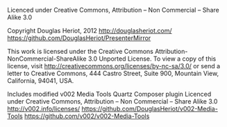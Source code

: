 
Licenced under Creative Commons, Attribution – Non Commercial – Share Alike 3.0

Copyright Douglas Heriot, 2012
http://douglasheriot.com/
https://github.com/DouglasHeriot/PresenterMirror

This work is licensed under the Creative Commons Attribution-NonCommercial-ShareAlike 3.0 Unported License.
To view a copy of this license, visit http://creativecommons.org/licenses/by-nc-sa/3.0/ or send a letter to Creative Commons, 444 Castro Street, Suite 900, Mountain View, California, 94041, USA.



Includes modified v002 Media Tools Quartz Composer plugin
Licenced under Creative Commons, Attribution – Non Commercial – Share Alike 3.0
http://v002.info/licenses/
https://github.com/DouglasHeriot/v002-Media-Tools
https://github.com/v002/v002-Media-Tools



